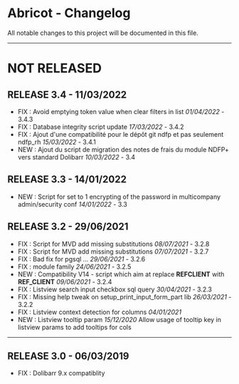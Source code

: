 # Abricot - Changelog
All notable changes to this project will be documented in this file.
___

# NOT RELEASED



## RELEASE 3.4 - 11/03/2022

- FIX : Avoid emptying token value when clear filters in list *01/04/2022* - 3.4.3
- FIX : Database integrity script update  *17/03/2022* - 3.4.2
- FIX : Ajout d'une compatibilité pour le dépôt git ndfp et pas seulement ndfp_rh  *15/03/2022* - 3.4.1
- NEW : Ajout du script de migration des notes de frais du module NDFP+ vers standard Dolibarr  *10/03/2022* - 3.4

## RELEASE 3.3 - 14/01/2022

- NEW : Script for set to 1 encrypting of the password in multicompany admin/security conf  *14/01/2022* - 3.3

## RELEASE 3.2 - 29/06/2021

- FIX : Script for MVD add missing substitutions  *08/07/2021* - 3.2.8
- FIX : Script for MVD add missing substitutions  *07/07/2021* - 3.2.7
- FIX : Bad fix for pgsql ... *29/06/2021* - 3.2.6
- FIX : module family *24/06/2021* - 3.2.5
- NEW : Compatibility V14 - script which aim at replace __REFCLIENT__ with __REF_CLIENT__ *09/06/2021* - 3.2.4
- FIX : Listview search input checkbox sql query *30/04/2021* - 3.2.3
- FIX : Missing help tweak on setup_print_input_form_part lib *26/03/2021* - 3.2.2
- FIX : Listview context detection for columns *04/01/2021*
- NEW : Listview tooltip param  *15/12/2020*
  Allow usage of tooltip key in listview params to add tooltips for cols

___
## RELEASE 3.0 - 06/03/2019

- FIX : Dolibarr 9.x compatiblity
